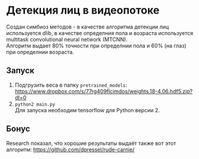 # Детекция лиц в видеопотоке

Создан симбиоз методов - в качестве алгоритма детекции лиц используется dlib, в качестве определния пола и возраста используется multitask convolutional neural network (MTCNN).       
Алгоритм выдает 80% точности при определнии пола и 60% (на глаз) при определнии возраста.      

## Запуск         
1. Подгрузить веса в папку `pretrained_models`: https://www.dropbox.com/s/77rg409flcimdos/weights.18-4.06.hdf5.zip?dl=0
2. `python2 main.py`      
Для запуска необходим tensorflow для Python версии 2.

## Бонус
Research показал, что хорошие результаты выдаёт также вот этот алгоритм: https://github.com/dpressel/rude-carnie/
